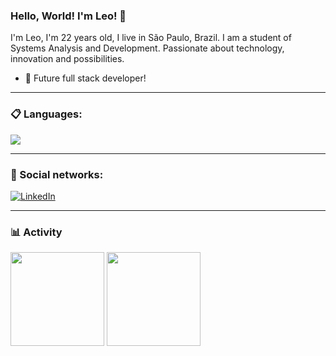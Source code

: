 ### Hello, World! I'm Leo! 👋


I'm Leo, I'm 22 years old, I live in São Paulo, Brazil. I am a student of Systems Analysis and Development. Passionate about technology, innovation and possibilities.

- 🚀 Future full stack developer!

---
### 📋 Languages:
<img src="https://img.shields.io/badge/java-%23ED8B00.svg?style=for-the-badge&logo=java&logoColor=white" />
   
---
  
### 👥 Social networks:

[![LinkedIn](https://img.shields.io/static/v1?label=&message=LinkedIn%20&color=2867B2&logo=LinkedIn&style=flat-square&logoColor=white)](https://www.linkedin.com/in/letaria)
 
---

### 📊 Activity

<div>
  <img height="150em" src="https://github-readme-stats.vercel.app/api?username=leovalves&show_icons=true&theme=maroongold  "/>
  <img height="150em" src="https://github-readme-stats.vercel.app/api/top-langs/?username=leovalves&show_icons=true&layout=compact&langs_count=6&theme=maroongold  "/>
</div>
 
